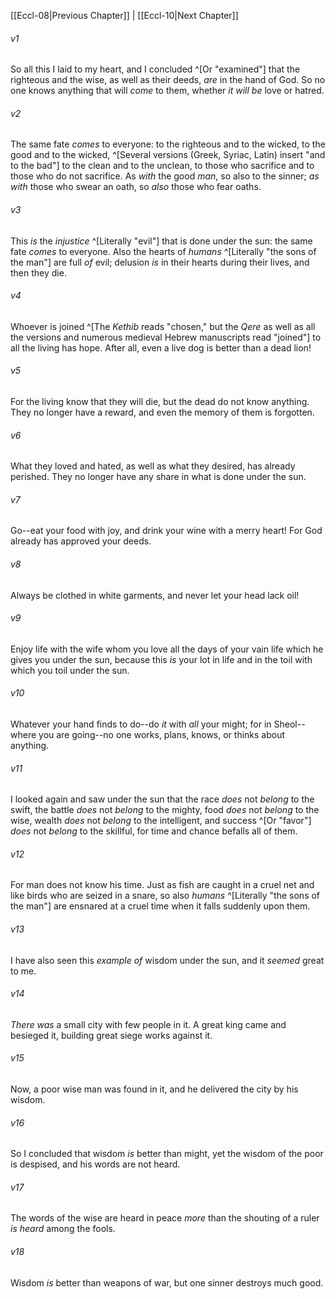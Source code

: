 ﻿---
aliases:
  - Ecclesiastes 9
---

[[Eccl-08|Previous Chapter]] | [[Eccl-10|Next Chapter]]

###### v1
So all this I laid to my heart, and I concluded ^[Or "examined"] that the righteous and the wise, as well as their deeds, _are_ in the hand of God. So no one knows anything that will _come_ to them, whether _it will be_ love or hatred.

###### v2
The same fate _comes_ to everyone:
to the righteous and to the wicked,
to the good and to the wicked, ^[Several versions (Greek, Syriac, Latin) insert "and to the bad"]
to the clean and to the unclean,
to those who sacrifice and to those who do not sacrifice.
As _with_ the good _man_, so also to the sinner;
_as with_ those who swear an oath, so _also_ those who fear oaths.

###### v3
This _is_ the _injustice_ ^[Literally "evil"] that is done under the sun:
the same fate _comes_ to everyone.
Also the hearts of _humans_ ^[Literally "the sons of the man"] are full _of_ evil;
delusion _is_ in their hearts during their lives, and then they die.

###### v4
Whoever is joined ^[The _Kethib_ reads "chosen," but the _Qere_ as well as all the versions and numerous medieval Hebrew manuscripts read "joined"] to all the living has hope. After all, even a live dog is better than a dead lion!

###### v5
For the living know that they will die, but the dead do not know anything. They no longer have a reward, and even the memory of them is forgotten.

###### v6
What they loved and hated, as well as what they desired, has already perished. They no longer have any share in what is done under the sun.

###### v7
Go--eat your food with joy, and drink your wine with a merry heart! For God already has approved your deeds.

###### v8
Always be clothed in white garments, and never let your head lack oil!

###### v9
Enjoy life with the wife whom you love all the days of your vain life which he gives you under the sun, because this _is_ your lot in life and in the toil with which you toil under the sun.

###### v10
Whatever your hand finds to do--do _it_ with _all_ your might; for in Sheol--where you are going--no one works, plans, knows, or thinks about anything.

###### v11
I looked again and saw under the sun that the race _does_ not _belong_ to the swift, the battle _does_ not _belong_ to the mighty, food _does_ not _belong_ to the wise, wealth _does_ not _belong_ to the intelligent, and success ^[Or "favor"] _does_ not _belong_ to the skillful, for time and chance befalls all of them.

###### v12
For man does not know his time. Just as fish are caught in a cruel net and like birds who are seized in a snare, so also _humans_ ^[Literally "the sons of the man"] are ensnared at a cruel time when it falls suddenly upon them.

###### v13
I have also seen this _example of_ wisdom under the sun, and it _seemed_ great to me.

###### v14
_There was_ a small city with few people in it. A great king came and besieged it, building great siege works against it.

###### v15
Now, a poor wise man was found in it, and he delivered the city by his wisdom.

###### v16
So I concluded that wisdom _is_ better than might, yet the wisdom of the poor is despised, and his words are not heard.

###### v17
The words of the wise are heard in peace
_more_ than the shouting of a ruler _is heard_ among the fools.

###### v18
Wisdom _is_ better than weapons of war,
but one sinner destroys much good.